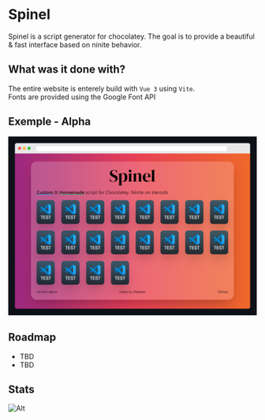 # Spinel

Spinel is a script generator for chocolatey. The goal is to provide a beautiful & fast interface based on ninite behavior.

## What was it done with?

The entire website is enterely build with `Vue 3` using `Vite`.  
Fonts are provided using the Google Font API

## Exemple - Alpha

![Alt](https://github.com/Mateleo/spinel/blob/master/src/assets/alpha.png "exemple spinel, alpha stage")

## Roadmap

- TBD
- TBD

## Stats

![Alt](https://repobeats.axiom.co/api/embed/0fb32dfb7ca4a3e3ca14b4f495d26360a68489b8.svg "Repobeats analytics image")

